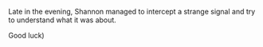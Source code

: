 Late in the evening, Shannon managed to intercept a strange signal and try to understand what it was about.

Good luck)
